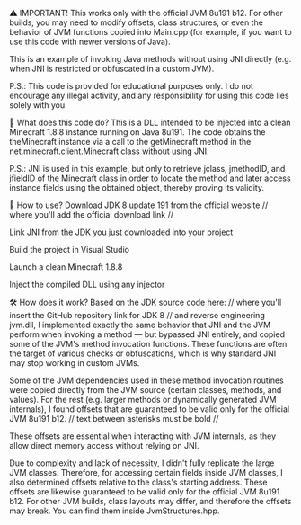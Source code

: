 ⚠️ IMPORTANT!
This works only with the official JVM 8u191 b12.
For other builds, you may need to modify offsets, class structures, or even the behavior of JVM functions copied into Main.cpp (for example, if you want to use this code with newer versions of Java).

This is an example of invoking Java methods without using JNI directly (e.g. when JNI is restricted or obfuscated in a custom JVM).

P.S.: This code is provided for educational purposes only. I do not encourage any illegal activity, and any responsibility for using this code lies solely with you.

🧠 What does this code do?
This is a DLL intended to be injected into a clean Minecraft 1.8.8 instance running on Java 8u191.
The code obtains the theMinecraft instance via a call to the getMinecraft method in the net.minecraft.client.Minecraft class without using JNI.

P.S.: JNI is used in this example, but only to retrieve jclass, jmethodID, and jfieldID of the Minecraft class in order to locate the method and later access instance fields using the obtained object, thereby proving its validity.

🔧 How to use?
Download JDK 8 update 191 from the official website
// where you'll add the official download link //

Link JNI from the JDK you just downloaded into your project

Build the project in Visual Studio

Launch a clean Minecraft 1.8.8

Inject the compiled DLL using any injector

🛠️ How does it work?
Based on the JDK source code here:
// where you'll insert the GitHub repository link for JDK 8 //
and reverse engineering jvm.dll, I implemented exactly the same behavior that JNI and the JVM perform when invoking a method — but bypassed JNI entirely, and copied some of the JVM's method invocation functions. These functions are often the target of various checks or obfuscations, which is why standard JNI may stop working in custom JVMs.

Some of the JVM dependencies used in these method invocation routines were copied directly from the JVM source (certain classes, methods, and values).
For the rest (e.g. larger methods or dynamically generated JVM internals), I found offsets that are guaranteed to be valid only for the official JVM 8u191 b12.
// text between asterisks must be bold //

These offsets are essential when interacting with JVM internals, as they allow direct memory access without relying on JNI.

Due to complexity and lack of necessity, I didn't fully replicate the large JVM classes. Therefore, for accessing certain fields inside JVM classes, I also determined offsets relative to the class's starting address. These offsets are likewise guaranteed to be valid only for the official JVM 8u191 b12.
For other JVM builds, class layouts may differ, and therefore the offsets may break. You can find them inside JvmStructures.hpp.
